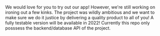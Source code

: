 We would love for you to try out our app! However, we're still working on ironing out a few kinks.
The project was wildly ambitious and we want to make sure we do it justice by delivering a quality product to all of you!
A fully testable version will be available in 2022!
Currently this repo only posssess the backend/database API of the project.
